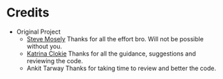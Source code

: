 Credits
=======

  - Original Project
    * [Steve Mosely](https://github.com/smozely)
    Thanks for all the effort bro. Will not be possible without you.
    * [Katrina Clokie](https://github.com/katrinaclokie)
    Thanks for all the guidance, suggestions and reviewing the code.
    * Ankit Tarway
    Thanks for taking time to review and better the code.
